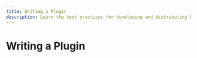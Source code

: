 ```yaml
---
title: Writing a Plugin
description: Learn the best practices for developing and distributing Factor plugins
---
```


# Writing a Plugin

> 
